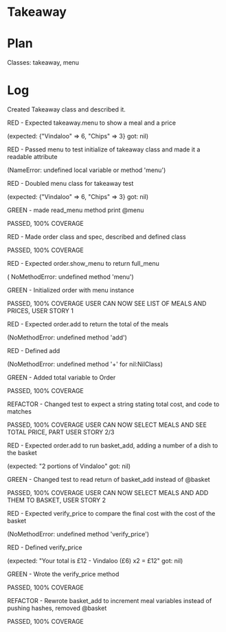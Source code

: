 # Takeaway

# Plan

Classes: takeaway, menu

# Log

Created Takeaway class and described it.

RED - Expected takeaway.menu to show a meal and a price

(expected: {"Vindaloo" => 6, "Chips" => 3}
            got: nil)

RED - Passed menu to test initialize of takeaway class and made it a readable attribute

(NameError:
       undefined local variable or method 'menu')

RED - Doubled menu class for takeaway test

(expected: {"Vindaloo" => 6, "Chips" => 3}
            got: nil)

GREEN - made read_menu method print @menu

PASSED, 100% COVERAGE


RED - Made order class and spec, described and defined class

PASSED, 100% COVERAGE

RED - Expected order.show_menu to return full_menu

( NoMethodError:
       undefined method 'menu')

GREEN - Initialized order with menu instance

PASSED, 100% COVERAGE
USER CAN NOW SEE LIST OF MEALS AND PRICES, USER STORY 1

RED - Expected order.add to return the total of the meals

(NoMethodError:
       undefined method 'add')

RED - Defined add

(NoMethodError:
       undefined method '+' for nil:NilClass)

GREEN - Added total variable to Order

PASSED, 100% COVERAGE

REFACTOR - Changed test to expect a string stating total cost, and code to matches

PASSED, 100% COVERAGE
USER CAN NOW SELECT MEALS AND SEE TOTAL PRICE, PART USER STORY 2/3

RED - Expected order.add to run basket_add, adding a number of a dish to the basket

(expected: "2 portions of Vindaloo"
            got: nil)

GREEN - Changed test to read return of basket_add instead of @basket

PASSED, 100% COVERAGE
USER CAN NOW SELECT MEALS AND ADD THEM TO BASKET, USER STORY 2

RED - Expected verify_price to compare the final cost with the cost of the basket

(NoMethodError:
       undefined method 'verify_price')

RED - Defined verify_price

(expected: "Your total is £12 - Vindaloo (£6) x2 = £12"
            got: nil)

GREEN - Wrote the verify_price method

PASSED, 100% COVERAGE

REFACTOR - Rewrote basket_add to increment meal variables instead of pushing hashes, removed @basket

PASSED, 100% COVERAGE
